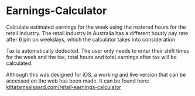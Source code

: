 # Earnings-Calculator
Calculate estimated earnings for the week using the rostered hours for the retail industry. 
The retail industry in Australia has a different hourly pay rate after 6 pm on weekdays, which the calculator takes into consideration.

Tax is automatically deducted.
The user only needs to enter their shift times for the week and the tax, total hours and total earnings after tax will be calculated.

Although this was designed for iOS, a working and live version that can be accessed on the web has been made.
It can be found here: [kittatamsaisaard.com/retail-earnings-calculator](https://kittatamsaisaard.com/retail-earnings-calculator)
